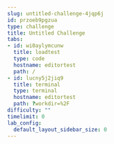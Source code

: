 ```yaml
---
slug: untitled-challenge-4jqp6j
id: przoeb9pgzua
type: challenge
title: Untitled Challenge
tabs:
- id: wi0aylymcunw
  title: loadtest
  type: code
  hostname: editortest
  path: /
- id: lucny5j2jiq9
  title: terminal
  type: terminal
  hostname: editortest
  path: ?workdir=%2F
difficulty: ""
timelimit: 0
lab_config:
  default_layout_sidebar_size: 0
---
```


